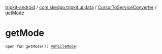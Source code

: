 [tripkit-android](../../index.md) / [com.skedgo.tripkit.ui.data](../index.md) / [CursorToServiceConverter](index.md) / [getMode](./get-mode.md)

# getMode

`open fun getMode(): `[`VehicleMode`](../../com.skedgo.tripkit.routing/-vehicle-mode/index.md)`!`